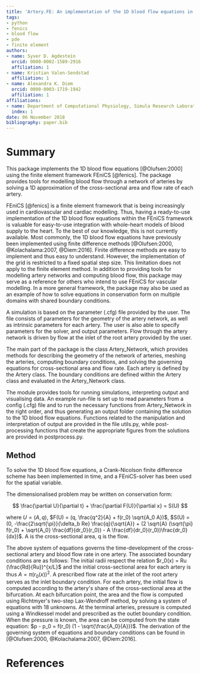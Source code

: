 ```yaml
---
title: 'Artery.FE: An implementation of the 1D blood flow equations in FEniCS'
tags:
- python
- fenics
- blood flow
- pde
- finite element
authors:
- name: Syver D. Agdestein
  orcid: 0000-0002-1589-2916
  affiliation: 1
- name: Kristian Valen-Sendstad
  affiliation: 1
- name: Alexandra K. Diem
  orcid: 0000-0003-1719-1942
  affiliation: 1
affiliations:
- name: Department of Computational Physiology, Simula Research Laboratory
  index: 1
date: 06 November 2018
bibliography: paper.bib
---
```


# Summary

This package implements the 1D blood flow equations [@Olufsen:2000] using the finite element framework FEniCS [@fenics]. The package provides tools for modelling blood flow through a network of arteries by solving a 1D approximation of the cross-sectional area and flow rate of each artery.

FEniCS [@fenics] is a finite element framework that is being increasingly used in cardiovascular and cardiac modelling. Thus, having a ready-to-use implementation of the 1D blood flow equations within the FEniCS framework is valuable for easy-to-use integration with whole-heart models of blood supply to the heart. To the best of our knowledge, this is not currently available. Most commonly, the 1D blood flow equations have previously been implemented using finite difference methods [@Olufsen:2000, @Kolachalama:2007, @Diem:2016]. Finite difference methods are easy to implement and thus easy to understand. However, the implementation of the grid is restricted to a fixed spatial step size. This limitation does not apply to the finite element method. In addition to providing tools for modelling artery networks and computing blood flow, this package may serve as a reference for others who intend to use FEniCS for vascular modelling. In a more general framework, the package may also be used as an example of how to solve equations in conservation form on multiple domains with shared boundary conditions.

A simulation is based on the parameter (.cfg) file provided by the user. The file consists of parameters for the geometry of the artery network, as well as intrinsic parameters for each artery. The user is also able to specify parameters for the solver, and output parameters. Flow through the artery network is driven by flow at the inlet of the root artery provided by the user.

The main part of the package is the class Artery_Network, which provides methods for describing the geometry of the network of arteries, meshing the arteries, computing boundary conditions, and solving the governing equations for cross-sectional area and flow rate. Each artery is defined by the Artery class. The boundary conditions are defined within the Artery class and evaluated in the Artery_Network class.

The module provides tools for running simulations, interpreting output and visualising data. An example run-file is set up to read parameters from a config (.cfg) file and to run the necessary functions from Artery_Network in the right order, and thus generating an output folder containing the solution to the 1D blood flow equations. Functions related to the manipulation and interpretation of output are provided in the file utils.py, while post-processing functions that create the appropriate figures from the solutions are provided in postprocess.py.

## Method

To solve the 1D blood flow equations, a Crank-Nicolson finite difference scheme has been implemented in time, and a FEniCS-solver has been used for the spatial variable.

The dimensionalised problem may be written on conservation form:

$$
\frac{\partial U}{\partial t} + \frac{\partial F(U)}{\partial x} = S(U)
$$

where $U = (A, q)$, $F(U) = (q, \frac{q^2}{A} + f(r_0) \sqrt{A_0 A})$, $S(U) = (0, -\frac{2\sqrt{\pi}}{\delta_b Re} \frac{q}{\sqrt{A}} + (2 \sqrt{A} (\sqrt{\pi} f(r_0) + \sqrt{A_0} \frac{df}{dr_0}(r_0)) - A \frac{df}{dr_0}(r_0))\frac{dr_0}{dx})$. A is the cross-sectional area, q is the flow.

The above system of equations governs the time-development of the cross-sectional artery and blood flow rate in one artery. The associated boundary conditions are as follows: The initial radii respect the relation $r_0(x) = Ru (\frac{Rd}{Ru})^{x/L}$ and the initial cross-sectional area for each artery is thus $A = \pi (r_0(x))^2$. A prescribed flow rate at the inlet of the root artery serves as the inlet boundary condition. For each artery, the initial flow is computed according to the artery's share of the cross-sectional area at the bifurcation. At each bifurcation point, the area and the flow is computed using Richtmyer's two-step Lax-Wendroff method, by solving a system of equations with 18 unknowns. At the terminal arteries, pressure is computed using a Windkessel model and prescribed as the outlet boundary condition. When the pressure is known, the area can be computed from the state equation: $p - p_0 = f(r_0) (1 - \sqrt{\frac{A_0}{A}})$. The derivation of the governing system of equations and boundary conditions can be found in [@Olufsen:2000, @Kolachalama:2007, @Diem:2016].


# References
